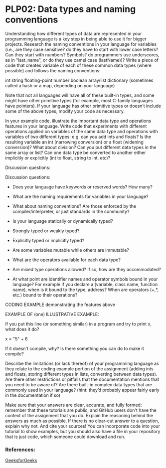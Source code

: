 # PLP02: Data types and naming conventions

Understanding how different types of data are represented in your programming language is a key step in being able to use it for bigger projects. Research the naming conventions in your language for variables (i.e., are they case sensitive? do they have to start with lower case letters? Can they start with numbers? Symbols? do programmers use underscores, as in "last_name", or do they use camel case (lastName))? Write a piece of code that creates variable of each of these common data types (where possible) and follows the naming conventions:

int
string
floating-point number
boolean
array/list
dictionary (sometimes called a hash or a map, depending on your language)

Note that not all languages will have all of these built-in types, and some might have other primitive types (for example, most C-family languages have pointers). If your language has other primitive types or doesn’t include some of the above types, modify your code as necessary.

In your example code, illustrate the important data type and operations features in your language. Write code that experiments with different operations applied on variables of the same data type and operations with variables of two different types: e.g. can you add ints and floats? Is the resulting variable an int (narrowing conversion) or a float (widening conversion)? What about division? Can you put different data types in the same array or list? Can one data type be converted to another either implicitly or explicitly (int to float, string to int, etc)?

Discussion questions:

Discussion questions:

- Does your language have keywords or reserved words? How many?
- What are the naming requirements for variables in your language?
- What about naming conventions? Are those enforced by the compiler/interpreter, or just standards in the community?

- Is your language statically or dynamically typed?
- Strongly typed or weakly typed?
- Explicitly typed or implicitly typed?
- Are some variables mutable while others are immutable?
- What are the operators available for each data type?
- Are mixed type operations allowed? If so, how are they accommodated?
- At what point are identifier names and operator symbols bound in your language? For example if you declare a (variable, class name, function name), when is it bound to the type, address? When are operators (+,\*, etc.) bound to their operations?

CODING EXAMPLE demonstrating the features above

EXAMPLE OF (one) ILLUSTRATIVE EXAMPLE:

If you put this line (or something similar) in a program and try to print x, what does it do?

x = "5" + 6

If it doesn't compile, why? Is there something you can do to make it compile?

Describe the limitations (or lack thereof) of your programming language as they relate to the coding example portion of the assignment (adding ints and floats, storing different types in lists, converting between data types). Are there other restrictions or pitfalls that the documentation mentions that you need to be aware of?
Are there built-in complex data types that are commonly used in your language? (hint: they’d probably appear fairly early in the documentation if so)

Make sure that your answers are clear, accurate, and fully formed: remember that these tutorials are public, and GitHub users don't have the context of the assignment that you do. Explain the reasoning behind the answers as much as possible. If there is no clear-cut answer to a question, explain why not. And cite your sources! You can incorporate code into your tutorial to show examples, but you should also have a file in your repository that is just code, which someone could download and run.

### References:
[GeeksforGeeks](https://www.geeksforgeeks.org/derived-data-types-in-c/)